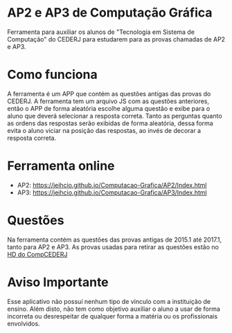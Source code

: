# AP2 e AP3 de Computação Gráfica 

Ferramenta para auxiliar os alunos de "Tecnologia em Sistema de Computação" do CEDERJ para estudarem para as provas chamadas de AP2 e AP3.

# Como funciona 

A ferramenta é um APP que contém as questões antigas das provas do CEDERJ. A ferramenta tem um arquivo JS com as questões anteriores, então o APP de forma aleatória escolhe alguma questão e exibe para o aluno que deverá selecionar a resposta correta. Tanto as perguntas quanto as ordens das respostas serão exibidas de forma aleatória, dessa forma evita o aluno viciar na posição das respostas, ao invés de decorar a resposta correta. 

# Ferramenta online

* AP2: https://jeihcio.github.io/Computacao-Grafica/AP2/Index.html
* AP3: https://jeihcio.github.io/Computacao-Grafica/AP3/Index.html

# Questões

Na ferramenta contém as questões das provas antigas de 2015.1 até 2017.1, tanto para AP2 e AP3.
As provas usadas para retirar as questões estão no [HD do CompCEDERJ](https://onedrive.live.com/?authkey=%21AIZLFUL1M2GDyyk&id=589E18067CE99545%21522&cid=589E18067CE99545)

# Aviso Importante 

Esse aplicativo não possuí nenhum tipo de vínculo com a instituição de ensino. Além disto, não tem como objetivo auxiliar o aluno a usar de forma incorreta ou desrespeitar de qualquer forma a matéria ou os profissionais envolvidos.
